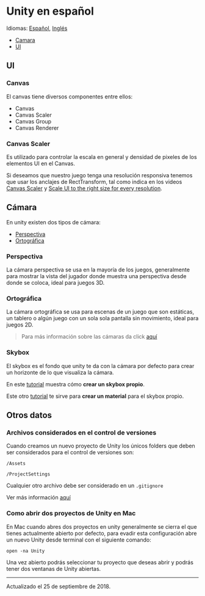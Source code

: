 # Unity en español

Idiomas: [Español](https://github.com/danielmoreno58/documentation/tree/master/Unity/README.es.md), [Inglés](https://github.com/danielmoreno58/documentation/tree/master/Unity/README.md)

* [Camara](#c%c3%a1mara)
* [UI](#ui)

## UI

### Canvas

El canvas tiene diversos componentes entre ellos:

* Canvas
* Canvas Scaler
* Canvas Group
* Canvas Renderer

### Canvas Scaler

Es utilizado para controlar la escala en general y densidad de pixeles de los elementos UI en el Canvas.

Si deseamos que nuestro juego tenga una resolución responsiva tenemos que usar los anclajes de RectTransform, tal como indica en los videos [Canvas Scaler](https://www.youtube.com/watch?v=XkfhxuNr9Es) y [Scale UI to the right size for every resolution](https://www.youtube.com/watch?v=svyDgYz5idg).

## Cámara

En unity existen dos tipos de cámara:

* [Perspectiva](#perspectiva)
* [Ortográfica](#ortogr%c3%a1fica)

### Perspectiva

La cámara perspectiva se usa en la mayoría de los juegos, generalmente para mostrar la vista del jugador donde muestra una perspectiva desde donde se coloca, ideal para juegos 3D.

### Ortográfica

La cámara ortográfica se usa para escenas de un juego que son estáticas, un tablero o algún juego con un sola sola pantalla sin movimiento, ideal para juegos 2D.

> Para más información sobre las cámaras da click [aquí](https://www.youtube.com/watch?v=xvyrzwwU1DE)

### Skybox

El skybox es el fondo que unity te da con la cámara por defecto para crear un horizonte de lo que visualiza la cámara.

En este [tutorial](https://www.youtube.com/watch?v=hZTa_kkuSTg) muestra cómo **crear un skybox propio**.

Este otro [tutorial](https://www.youtube.com/watch?v=QT-6u6NLaus&t=2s) te sirve para **crear un material** para el skybox propio.

## Otros datos

### Archivos considerados en el control de versiones

Cuando creamos un nuevo proyecto de Unity los únicos folders que deben ser considerados para el control de versiones son:

`/Assets`

`/ProjectSettings`

Cualquier otro archivo debe ser considerado en un `.gitignore`

Ver más información [aquí](https://unity3d.com/es/learn/tutorials/topics/production/mastering-unity-project-folder-structure-version-control-systems)

### Como abrir dos proyectos de Unity en Mac

En Mac cuando abres dos proyectos en unity generalmente se cierra el que tienes actualmente abierto por defecto, para evadir esta configuración abre un nuevo Unity desde terminal con el siguiente comando:

```open -na Unity```

Una vez abierto podrás seleccionar tu proyecto que deseas abrir y podrás tener dos ventanas de Unity abiertas.

---

Actualizado el 25 de septiembre de 2018.